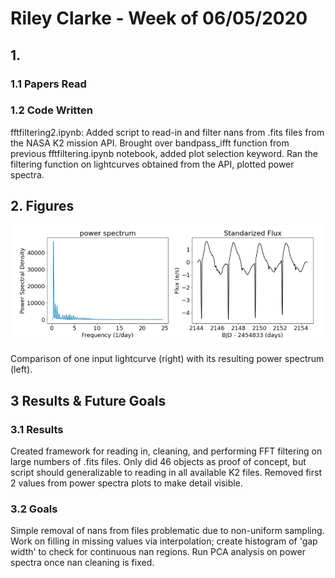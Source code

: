 # Riley Clarke - Week of 06/05/2020

## 1. 

### 1.1 Papers Read


### 1.2 Code Written

fftfiltering2.ipynb: Added script to read-in and filter nans from .fits files from the NASA K2 mission API. Brought over bandpass_ifft function from previous fftfiltering.ipynb notebook, added plot selection keyword. Ran the filtering function on lightcurves obtained from the API, plotted power spectra.

## 2. Figures

![](Figures/6_5_20comparison.png?raw=true)

Comparison of one input lightcurve (right) with its resulting power spectrum (left).

## 3 Results & Future Goals

### 3.1 Results
Created framework for reading in, cleaning, and performing FFT filtering on large numbers of .fits files. Only did 46 objects as proof of concept, but script should generalizable to reading in all available K2 files.
Removed first 2 values from power spectra plots to make detail visible.

### 3.2 Goals

Simple removal of nans from files problematic due to non-uniform sampling. Work on filling in missing values via interpolation; create histogram of 'gap width' to check for continuous nan regions.
Run PCA analysis on power spectra once nan cleaning is fixed. 

